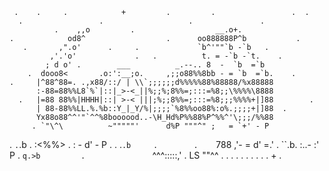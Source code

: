      .    .     .            +         .         .                 .  .
      .                 .                   .               .
              .    ,,o         .                  __.o+.
    .            od8^                  .      oo888888P^b           .
       .       ,".o'      .     .             `b^'""`b -`b   .
             ,'.'o'             .   .          t. = -`b -`t.    .
            ; d o' .        ___          _.--.. 8  -  `b  =`b
        .  dooo8<       .o:':__;o.     ,;;o88%%8bb - = `b  =`b.    .
    .     |^88^88=. .,x88/::/ | \\`;;;;;;d%%%%%88%88888/%x88888
          :-88=88%%L8`%`|::|_>-<_||%;;%;8%%=;:::=%8;;\%%%%\8888
      .   |=88 88%%|HHHH|::| >-< |||;%;;8%%=;:::=%8;;;%%%%+|]88        .
          | 88-88%%LL.%.%b::Y_|_Y/%|;;;;`%8%%oo88%:o%.;;;;+|]88  .
          Yx88o88^^'"`^^%8boooood..-\H_Hd%P%%88%P^%%^'\;;;/%%88
         . `"\^\          ~"""""'      d%P """^" ;   = `+' - P
   .        `.`.b   .                :<%%>  .   :  -   d' - P      . .
              .`.b     .        .    `788      ,'-  = d' =.'
       .       ``.b.                           :..-  :'  P
            .   `q.>b         .               `^^^:::::,'       .
    LS            ""^^               .                     .
  .                                           .               .       .
    .         .          .                 .        +         .

